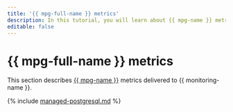 ```yaml
---
title: '{{ mpg-full-name }} metrics'
description: In this tutorial, you will learn about {{ mpg-name }} metrics.
editable: false
---
```


# {{ mpg-full-name }} metrics

This section describes [{{ mpg-name }}](../../managed-postgresql/) metrics delivered to {{ monitoring-name }}.

{% include [managed-postgresql.md](../../_includes/monitoring/metrics-ref/managed-postgresql.md) %}